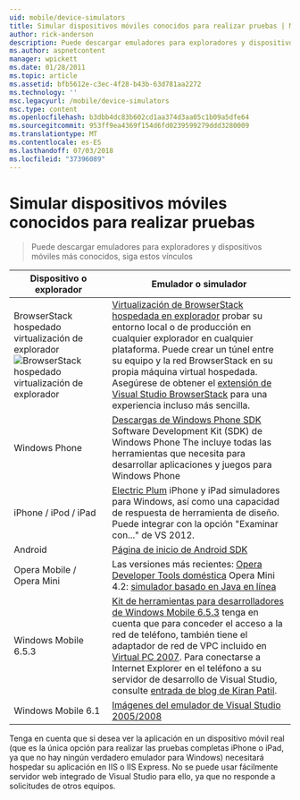 ```yaml
---
uid: mobile/device-simulators
title: Simular dispositivos móviles conocidos para realizar pruebas | Microsoft Docs
author: rick-anderson
description: Puede descargar emuladores para exploradores y dispositivos móviles más conocidos, siga estos vínculos
ms.author: aspnetcontent
manager: wpickett
ms.date: 01/28/2011
ms.topic: article
ms.assetid: bfb5612e-c3ec-4f28-b43b-63d781aa2272
ms.technology: ''
msc.legacyurl: /mobile/device-simulators
msc.type: content
ms.openlocfilehash: b3dbb4dc83b602cd1aa374d3aa05c1b09a5dfe64
ms.sourcegitcommit: 953ff9ea4369f154d6fd0239599279ddd3280009
ms.translationtype: MT
ms.contentlocale: es-ES
ms.lasthandoff: 07/03/2018
ms.locfileid: "37396089"
---
```

<a name="simulate-popular-mobile-devices-for-testing"></a>Simular dispositivos móviles conocidos para realizar pruebas
====================
> Puede descargar emuladores para exploradores y dispositivos móviles más conocidos, siga estos vínculos


| Dispositivo o explorador | Emulador o simulador |
| --- | --- |
| BrowserStack hospedado virtualización de explorador ![BrowserStack hospedado virtualización de explorador](device-simulators/_static/image1.png) | [Virtualización de BrowserStack hospedada en explorador](http://browserstack.com) probar su entorno local o de producción en cualquier explorador en cualquier plataforma. Puede crear un túnel entre su equipo y la red BrowserStack en su propia máquina virtual hospedada. Asegúrese de obtener el [extensión de Visual Studio BrowserStack](https://visualstudiogallery.msdn.microsoft.com/2dfa32b1-3c47-439d-b1c5-9e28be18b81c) para una experiencia incluso más sencilla. |
| Windows Phone | [Descargas de Windows Phone SDK](https://dev.windowsphone.com/downloadsdk) Software Development Kit (SDK) de Windows Phone The incluye todas las herramientas que necesita para desarrollar aplicaciones y juegos para Windows Phone |
| iPhone / iPod / iPad | [Electric Plum](http://www.electricplum.com/studio.aspx) iPhone y iPad simuladores para Windows, así como una capacidad de respuesta de herramienta de diseño. Puede integrar con la opción "Examinar con..." de VS 2012. |
| Android | [Página de inicio de Android SDK](https://developer.android.com/sdk) |
| Opera Mobile / Opera Mini | Las versiones más recientes: [Opera Developer Tools doméstica](http://www.opera.com/developer/tools/) Opera Mini 4.2: [simulador basado en Java en línea](http://www.opera.com/mobile/demo/?ver=4) |
| Windows Mobile 6.5.3 | [Kit de herramientas para desarrolladores de Windows Mobile 6.5.3](https://www.microsoft.com/downloads/en/details.aspx?FamilyID=c0213f68-2e01-4e5c-a8b2-35e081dcf1ca&amp;displaylang=en) tenga en cuenta que para conceder el acceso a la red de teléfono, también tiene el adaptador de red de VPC incluido en [Virtual PC 2007](https://www.microsoft.com/downloads/en/details.aspx?FamilyID=04d26402-3199-48a3-afa2-2dc0b40a73b6&amp;DisplayLang=en). Para conectarse a Internet Explorer en el teléfono a su servidor de desarrollo de Visual Studio, consulte [entrada de blog de Kiran Patil](http://kiranpatils.wordpress.com/2009/11/19/access-internetlocal-website-from-your-windows-mobile-device-emulators/). |
| Windows Mobile 6.1 | [Imágenes del emulador de Visual Studio 2005/2008](https://www.microsoft.com/downloads/en/details.aspx?FamilyID=3d6f581e-c093-4b15-ab0c-a2ce5bffdb47) |

Tenga en cuenta que si desea ver la aplicación en un dispositivo móvil real (que es la única opción para realizar las pruebas completas iPhone o iPad, ya que no hay ningún verdadero emulador para Windows) necesitará hospedar su aplicación en IIS o IIS Express. No se puede usar fácilmente servidor web integrado de Visual Studio para ello, ya que no responde a solicitudes de otros equipos.
